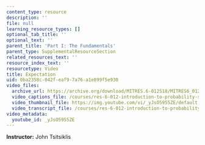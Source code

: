 ```yaml
---
content_type: resource
description: ''
file: null
learning_resource_types: []
optional_tab_title: ''
optional_text: ''
parent_title: 'Part I: The Fundamentals'
parent_type: SupplementalResourceSection
related_resources_text: ''
resource_index_text: ''
resourcetype: Video
title: Expectation
uid: 0ba2358c-042f-eaf9-7a76-a1e899f5e930
video_files:
  archive_url: https://archive.org/download/MITRES.6-012S18/MITRES6_012S18_L05-08_300k.mp4
  video_captions_file: /courses/res-6-012-introduction-to-probability-spring-2018/b21fe4a5d11552d8a51d8458d903e31b_yJsO5955ZE.vtt
  video_thumbnail_file: https://img.youtube.com/vi/_yJsO5955ZE/default.jpg
  video_transcript_file: /courses/res-6-012-introduction-to-probability-spring-2018/1c51dcaf9af8d21e35eb8c6507344801_yJsO5955ZE.pdf
video_metadata:
  youtube_id: _yJsO5955ZE
---
```


**Instructor:** John Tsitsiklis